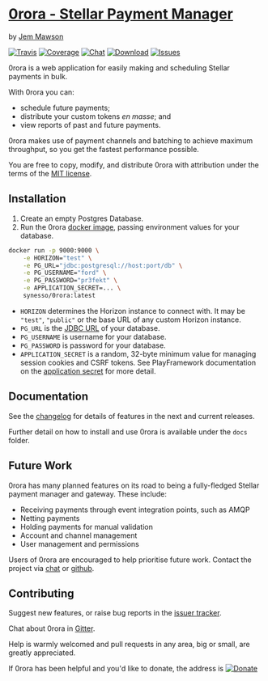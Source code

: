 # [0rora - Stellar Payment Manager](https://0rora.com/)
by [Jem Mawson](https://keybase.io/jem)

[![Travis](https://img.shields.io/travis/0rora/0rora.svg)](https://travis-ci.org/0rora/0rora)
[![Coverage](https://img.shields.io/codecov/c/gh/0rora/0rora.svg)](https://codecov.io/gh/0rora/0rora)
[![Chat](https://img.shields.io/gitter/room/0rora/community.svg)](https://gitter.im/0rora/community?utm_source=badge&utm_medium=badge&utm_campaign=pr-badge&utm_content=badge)
[![Download](https://img.shields.io/github/downloads/0rora/0rora/v0.1.1/total.svg)](https://github.com/0rora/0rora/releases/tag/v0.1.1)
[![Issues](https://img.shields.io/github/issues/0rora/0rora.svg)](https://github.com/0rora/0rora/issues)

0rora is a web application for easily making and scheduling Stellar payments in bulk.

With 0rora you can:
* schedule future payments;
* distribute your custom tokens _en masse_; and
* view reports of past and future payments.

0rora makes use of payment channels and batching to achieve maximum throughput, so you get the fastest performance possible.

You are free to copy, modify, and distribute 0rora with attribution under the terms of the [MIT license](LICENSE.txt).


## Installation

1. Create an empty Postgres Database.
2. Run the 0rora [docker image](https://cloud.docker.com/repository/docker/synesso/0rora), passing environment values
    for your database.

```bash
docker run -p 9000:9000 \
    -e HORIZON="test" \
    -e PG_URL="jdbc:postgresql://host:port/db" \
    -e PG_USERNAME="ford" \
    -e PG_PASSWORD="pr3fekt" \
    -e APPLICATION_SECRET=... \
    synesso/0rora:latest
```


- `HORIZON` determines the Horizon instance to connect with. It may be `"test"`, `"public"` or the base URL of any 
    custom Horizon instance. 
- `PG_URL` is the [JDBC URL](https://jdbc.postgresql.org/documentation/80/connect.html) of your database.
- `PG_USERNAME` is username for your database.
- `PG_PASSWORD` is password for your database.
- `APPLICATION_SECRET` is a random, 32-byte minimum value for managing session cookies and CSRF tokens. See 
    PlayFramework documentation on the [application secret](https://www.playframework.com/documentation/2.7.x/ApplicationSecret)
    for more detail. 
    

## Documentation

See the [changelog](CHANGELOG.md) for details of features in the next and current releases.

Further detail on how to install and use 0rora is available under the `docs` folder.


## Future Work

0rora has many planned features on its road to being a fully-fledged Stellar payment manager and gateway. These include:

* Receiving payments through event integration points, such as AMQP
* Netting payments
* Holding payments for manual validation
* Account and channel management
* User management and permissions

Users of 0rora are encouraged to help prioritise future work. Contact the project via
[chat](https://gitter.im/0rora/community) or [github](https://github.com/0rora/0rora/issues).


## Contributing

Suggest new features, or raise bug reports in the [issuer tracker](https://github.com/0rora/0rora/issues).

Chat about 0rora in [Gitter](https://gitter.im/0rora/community).

Help is warmly welcomed and pull requests in any area, big or small, are greatly appreciated.

If 0rora has been helpful and you'd like to donate, the address is [![Donate](https://img.shields.io/keybase/xlm/jem.svg)](https://stellar.expert/explorer/public/account/GBRAZP7U3SPHZ2FWOJLHPBO3XABZLKHNF6V5PUIJEEK6JEBKGXWD2IIE)




